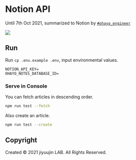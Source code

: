 # Notion API

Until 7th Oct 2021, summarized to Notion by [`#ohayo_engineer`](https://www.notion.so/f8fc57393e924ba8a51963d90963e703?v=851dc3e7626b417a844471840a7bc6ae)

![](https://i.imgur.com/7tiOTpE.jpg)

## Run

Run `cp .env.example .env`, input environmental values.

```.env
NOTION_API_KEY=
OHAYO_NOTES_DATABASE_ID=
```

### Serve in Console

You can fetch articles in descending order.

```bash
npm run test --fetch
```

Also create an article.

```bash
npm run test --create
```

## Copyright

Created © 2021 jiyuujin LAB. All Rights Reserved.
